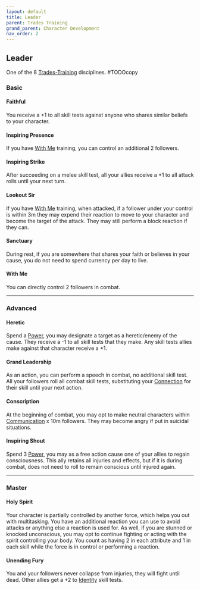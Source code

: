 ```yaml
---
layout: default
title: Leader
parent: Trades Training
grand_parent: Character Development
nav_order: 2
---
```

## Leader
One of the 8 [Trades-Training](Trades-Training) disciplines.
#TODOcopy 

### Basic
#### Faithful
You receive a +1 to all skill tests against anyone who shares similar beliefs to your character.

#### Inspiring Presence
If you have [With Me](#With%20Me) training, you can control an additional 2 followers.

#### Inspiring Strike
After succeeding on a melee skill test, all your allies receive a +1 to all attack rolls until your next turn.

#### Lookout Sir
If you have [With Me](#With%20Me) training, when attacked, if a follower under your control is within 3m they may expend their reaction to move to your character and become the target of the attack. They may still perform a block reaction if they can.

#### Sanctuary
During rest, if you are somewhere that shares your faith or believes in your cause, you do not need to spend currency per day to live.

#### With Me
You can directly control 2 followers in combat.

---
### Advanced

#### Heretic
Spend a [Power](Stats#Power), you may designate a target as a heretic/enemy of the cause. They receive a -1 to all skill tests that they make. Any skill tests allies make against that character receive a +1.

#### Grand Leadership
As an action, you can perform a speech in combat, no additional skill test. All your followers roll all combat skill tests, substituting your [Connection](Communication#Connection) for their skill until your next action.

#### Conscription
At the beginning of combat, you may opt to make neutral characters within [Communication](Communication) x 10m followers. They may become angry if put in suicidal situations.

#### Inspiring Shout
Spend 3 [Power](Stats#Power), you may as a free action cause one of your allies to regain consciousness. This ally retains all injuries and effects, but if it is during combat, does not need to roll to remain conscious until injured again.

---

### Master
#### Holy Spirit
Your character is partially controlled by another force, which helps you out with multitasking. You have an additional reaction you can use to avoid attacks or anything else a reaction is used for. As well, if you are stunned or knocked unconscious, you may opt to continue fighting or acting with the spirit controlling your body. You count as having 2 in each attribute and 1 in each skill while the force is in control or performing a reaction.

#### Unending Fury
You and your followers never collapse from injuries, they will fight until dead. Other allies get a +2 to [Identity](Spirit#Identity) skill tests.